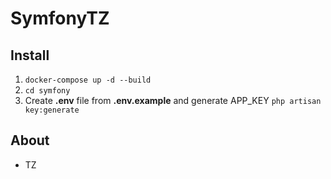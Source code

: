 # SymfonyTZ

## Install
1) `docker-compose up -d --build`
2) `cd symfony`
3) Create <b>.env</b> file from <b>.env.example</b> and generate APP_KEY `php artisan key:generate`

## About
- TZ